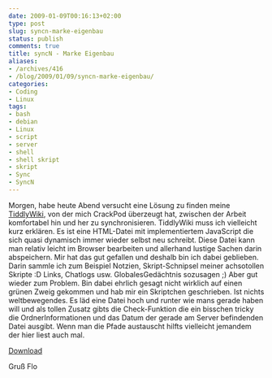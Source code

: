 ```yaml
---
date: 2009-01-09T00:16:13+02:00
type: post
slug: syncn-marke-eigenbau
status: publish
comments: true
title: syncN - Marke Eigenbau
aliases:
- /archives/416
- /blog/2009/01/09/syncn-marke-eigenbau/
categories:
- Coding
- Linux
tags:
- bash
- debian
- Linux
- script
- server
- shell
- shell skript
- skript
- Sync
- SyncN
---
```


Morgen,
habe heute Abend versucht eine Lösung zu finden meine [TiddlyWiki](http://tiddlywiki.org), von der mich CrackPod überzeugt hat, zwischen der Arbeit komfortabel hin und her zu synchronisieren. TiddlyWiki muss ich vielleicht kurz erklären. Es ist eine HTML-Datei mit implementiertem JavaScript die sich quasi dynamisch immer wieder selbst neu schreibt. Diese Datei kann man relativ leicht im Browser bearbeiten und allerhand lustige Sachen darin abspeichern. Mir hat das gut gefallen und deshalb bin ich dabei geblieben. Darin sammle ich zum Beispiel Notzien, Skript-Schnipsel meiner achsotollen Skripte :D Links, Chatlogs usw. GlobalesGedächtnis sozusagen ;) Aber gut wieder zum Problem. Bin dabei ehrlich gesagt nicht wirklich auf einen grünen Zweig gekommen und hab mir ein Skriptchen geschrieben. Ist nichts weltbewegendes. Es läd eine Datei hoch und runter wie mans gerade haben will und als tollen Zusatz gibts die Check-Funktion die ein bisschen tricky die OrdnerInformationen und das Datum der gerade am Server befindenden Datei ausgibt. Wenn man die Pfade austauscht hilfts vielleicht jemandem der hier liest auch mal.

[Download](http://zwetschge.org/syncN/)

Gruß Flo
